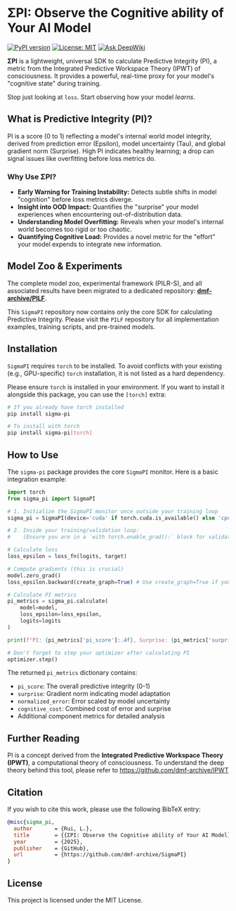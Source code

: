# ΣPI: Observe the Cognitive ability of Your AI Model

[![PyPI version](https://badge.fury.io/py/sigma-pi.svg)](https://badge.fury.io/py/sigma-pi)
[![License: MIT](https://img.shields.io/badge/License-MIT-yellow.svg)](https://opensource.org/licenses/MIT)
[![Ask DeepWiki](https://deepwiki.com/badge.svg)](https://deepwiki.com/dmf-archive/SigmaPI)

**ΣPI** is a lightweight, universal SDK to calculate Predictive Integrity (PI), a metric from the Integrated Predictive Workspace Theory (IPWT) of consciousness. It provides a powerful, real-time proxy for your model's "cognitive state" during training.

Stop just looking at `loss`. Start observing how your model _learns_.

## What is Predictive Integrity (PI)?

PI is a score (0 to 1) reflecting a model's internal world model integrity, derived from prediction error (Epsilon), model uncertainty (Tau), and global gradient norm (Surprise). High PI indicates healthy learning; a drop can signal issues like overfitting before loss metrics do.

### Why Use ΣPI?

- **Early Warning for Training Instability:** Detects subtle shifts in model "cognition" before loss metrics diverge.
- **Insight into OOD Impact:** Quantifies the "surprise" your model experiences when encountering out-of-distribution data.
- **Understanding Model Overfitting:** Reveals when your model's internal world becomes too rigid or too chaotic.
- **Quantifying Cognitive Load:** Provides a novel metric for the "effort" your model expends to integrate new information.

## Model Zoo & Experiments

The complete model zoo, experimental framework (PILR-S), and all associated results have been migrated to a dedicated repository: **[dmf-archive/PILF](https://github.com/dmf-archive/PILF)**.

This `SigmaPI` repository now contains only the core SDK for calculating Predictive Integrity. Please visit the `PILF` repository for all implementation examples, training scripts, and pre-trained models.

## Installation

`SigmaPI` requires `torch` to be installed. To avoid conflicts with your existing (e.g., GPU-specific) `torch` installation, it is not listed as a hard dependency.

Please ensure `torch` is installed in your environment. If you want to install it alongside this package, you can use the `[torch]` extra:

```bash
# If you already have torch installed
pip install sigma-pi

# To install with torch
pip install sigma-pi[torch]
```

## How to Use

The `sigma-pi` package provides the core `SigmaPI` monitor. Here is a basic integration example:

```python
import torch
from sigma_pi import SigmaPI

# 1. Initialize the SigmaPI monitor once outside your training loop
sigma_pi = SigmaPI(device='cuda' if torch.cuda.is_available() else 'cpu')

# 2. Inside your training/validation loop:
#    (Ensure you are in a `with torch.enable_grad():` block for validation)

# Calculate loss
loss_epsilon = loss_fn(logits, target)

# Compute gradients (this is crucial)
model.zero_grad()
loss_epsilon.backward(create_graph=True) # Use create_graph=True if you need to backprop through PI metrics

# Calculate PI metrics
pi_metrics = sigma_pi.calculate(
    model=model,
    loss_epsilon=loss_epsilon,
    logits=logits
)

print(f"PI: {pi_metrics['pi_score']:.4f}, Surprise: {pi_metrics['surprise']:.4f}")

# Don't forget to step your optimizer after calculating PI
optimizer.step()
```

The returned `pi_metrics` dictionary contains:

- `pi_score`: The overall predictive integrity (0-1)
- `surprise`: Gradient norm indicating model adaptation
- `normalized_error`: Error scaled by model uncertainty
- `cognitive_cost`: Combined cost of error and surprise
- Additional component metrics for detailed analysis

## Further Reading

PI is a concept derived from the **Integrated Predictive Workspace Theory (IPWT)**, a computational theory of consciousness. To understand the deep theory behind this tool, please refer to <https://github.com/dmf-archive/IPWT>

## Citation

If you wish to cite this work, please use the following BibTeX entry:

```bibtex
@misc{sigma_pi,
  author       = {Rui, L.},
  title        = {{ΣPI: Observe the Cognitive ability of Your AI Model}},
  year         = {2025},
  publisher    = {GitHub},
  url          = {https://github.com/dmf-archive/SigmaPI}
}
```

## License

This project is licensed under the MIT License.
